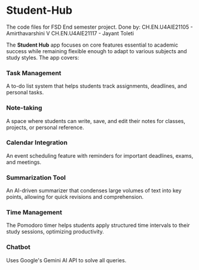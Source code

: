 # Student-Hub
The code files for FSD End semester project.
Done by:
CH.EN.U4AIE21105 - Amirthavarshini V
CH.EN.U4AIE21117 - Jayant Toleti

The **Student Hub** app focuses on core features essential to academic success while remaining flexible enough to adapt to various subjects and study styles. The app covers:

### Task Management
A to-do list system that helps students track assignments, deadlines, and personal tasks.

### Note-taking
A space where students can write, save, and edit their notes for classes, projects, or personal reference.

### Calendar Integration
An event scheduling feature with reminders for important deadlines, exams, and meetings.

### Summarization Tool
An AI-driven summarizer that condenses large volumes of text into key points, allowing for quick revisions and comprehension.

### Time Management
The Pomodoro timer helps students apply structured time intervals to their study sessions, optimizing productivity.

### Chatbot
Uses Google's Gemini AI API to solve all queries.



